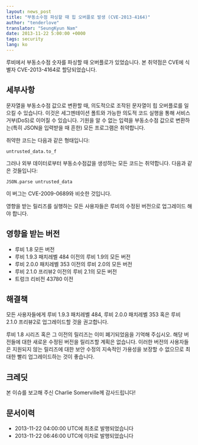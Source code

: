```yaml
---
layout: news_post
title: "부동소수점 파싱할 때 힙 오버플로 발생 (CVE-2013-4164)"
author: "tenderlove"
translator: "SeungKyun Nam"
date: 2013-11-22 5:00:00 +0000
tags: security
lang: ko
---
```


루비에서 부동소수점 숫자를 파싱할 때 오버플로가 있었습니다. 본 취약점은 CVE에 식별자 CVE-2013-4164로 할당되었습니다.

## 세부사항

문자열을 부동소수점 값으로 변환할 때, 의도적으로 조작된 문자열이 힙 오버플로를 일으킬 수 있습니다. 
이것은 세그멘테이션 폴트와 가능한 의도적 코드 실행을 통해 서비스 거부(DoS)로 이어질 수 있습니다.
기원을 알 수 없는 입력을 부동소수점 값으로 변환하는(특히 JSON을 입력받을 때 흔한) 모든 프로그램은 취약합니다. 

취약한 코드는 다음과 같은 형태입니다:

    untrusted_data.to_f

그러나 외부 데이터로부터 부동소수점값을 생성하는 모든 코드는 취약합니다. 다음과 같은 것들입니다:

    JSON.parse untrusted_data

이 버그는 CVE-2009-0689와 비슷한 것입니다.

영향을 받는 릴리즈를 실행하는 모든 사용자들은 루비의 수정된 버전으로 업그레이드 해야 합니다.

## 영향을 받는 버전

* 루비 1.8 모든 버전
* 루비 1.9.3 패치레벨 484 이전의 루비 1.9의 모든 버전
* 루비 2.0.0 패치레벨 353 이전의 루비 2.0의 모든 버전
* 루비 2.1.0 프리뷰2 이전의 루비 2.1의 모든 버전
* 트렁크 리비전 43780 이전

## 해결책

모든 사용자들에게 루비 1.9.3 패치레벨 484, 루비 2.0.0 패치레벨 353 혹은 루비 2.1.0 프리뷰2로 업그레이드할 것을 권고합니다.

루비 1.8 시리즈 혹은 그 이전의 릴리즈는 이미 폐기되었음을 기억해 주십시오. 해당 버전들에 대한 새로운 수정된 버전을 릴리즈할 계획은 없습니다.
이러한 버전의 사용자들은 지원되지 않는 릴리즈에 대한 보안 수정의 지속적인 가용성을 보장할 수 없으므로 최대한 빨리 업그레이드하는 것이 좋습니다.

## 크레딧

본 이슈를 보고해 주신 Charlie Somerville께 감사드립니다!

## 문서이력

* 2013-11-22 04:00:00 UTC에 최초로 발행되었습니다
* 2013-11-22 06:46:00 UTC에 이차로 발행되었습니다
